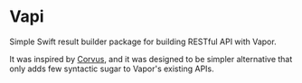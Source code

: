 # Vapi

Simple Swift result builder package for building RESTful API with Vapor.

It was inspired by [Corvus](https://github.com/apodini/corvus), and it was designed to be simpler alternative that only adds few syntactic sugar to Vapor's existing APIs.
